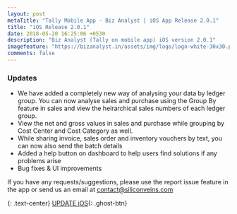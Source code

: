 ```yaml
---
layout: post
metaTitle: "Tally Mobile App - Biz Analyst | iOS App Release 2.0.1"
title: "iOS Release 2.0.1"
date: 2018-05-20 16:25:06 +0530
description: "Biz Analyst (Tally on mobile app) iOS version 2.0.1"
imagefeature: "https://bizanalyst.in/assets/img/logo/logo-white-30x30.png"
comments: false
---
```



### Updates
- We have added a completely new way of analysing your data by ledger group. You can now analyse sales and purchase using the Group By feature in sales and view the heirarchical sales numbers of each ledger group.
- View the net and gross values in sales and purchase while grouping by Cost Center and Cost Category as well.
- While sharing invoice, sales order and inventory vouchers by text, you can now also send the batch details
- Added a help button on dashboard to help users find solutions if any problems arise
- Bug fixes & UI improvements



If you have any requests/suggestions, please use the report issue feature in the app or send us an email at contact@siliconveins.com


{: .text-center}
[UPDATE iOS](https://itunes.apple.com/us/app/biz-analyst/id1164789740){: .ghost-btn}

